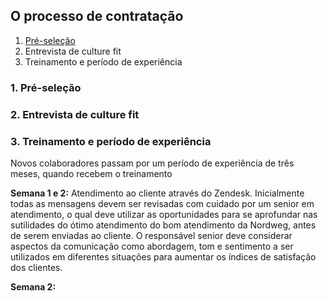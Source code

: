 ## O processo de contratação

1. [Pré-seleção](###Pré-seleção)
2. Entrevista de culture fit
3. Treinamento e período de experiência

### 1. Pré-seleção

### 2. Entrevista de culture fit

### 3. Treinamento e período de experiência

Novos colaboradores passam por um período de experiência de três meses, quando recebem o treinamento

**Semana 1 e 2:** Atendimento ao cliente através do Zendesk. Inicialmente todas as mensagens devem ser revisadas com cuidado por um senior em atendimento, o qual deve utilizar as oportunidades para se aprofundar nas sutilidades do ótimo atendimento do bom atendimento da Nordweg, antes de serem enviadas ao cliente. O responsável senior deve considerar aspectos da comunicação como abordagem, tom e sentimento a ser utilizados em diferentes situações para aumentar os índices de satisfação dos clientes.

**Semana 2:**
